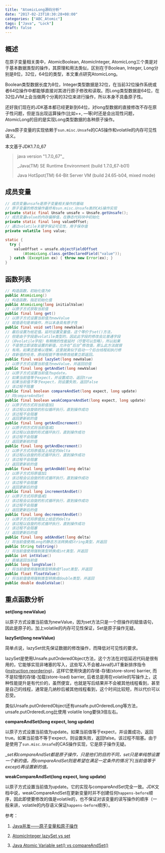 ```yaml
---
title: "AtomicLong源码分析"
date: "2017-02-23T18:30:28+08:00"
categories: ["ABC_Atomic"]
tags: ["Java", "Lock"]
draft: false
---
```


## 概述

在原子变量相关类中，AtomicBoolean, AtomicInteger, AtomicLong三个类是对于基本数据类型的操作，其原理和用法类似，区别在于Boolean, Integer, Long分别是8位，32位，64位的类型，本文重点研究AtomicLong。



Boolean类型数据长度为8位，Integer类型数据是32位，在当前32位操作系统或者64位操作中都能够直接对其进行原子修改和读取。而Long类型数据是64位，在32位JVM上会当做两个分离的32位来进行操作，所以本身不具备原子性。



还好我们现在的JDK基本都已经更新到64位，对long型数据的直接修改不存在原子性问题，但是当出现运算操作(比如++, —等)时还是会出现性问题，AtomicLong的目的是实现Long类型数据的各种原子操作。



Java原子变量的实现依赖于`sun.misc.Unsafe`的CAS操作和volatile的内存可见性语义。



本文基于JDK1.7.0_67

>java version "1.7.0_67"_
>
>_Java(TM) SE Runtime Environment (build 1.7.0_67-b01)
>
>Java HotSpot(TM) 64-Bit Server VM (build 24.65-b04, mixed mode)



## 成员变量

```java
// 成员变量unsafe是原子变量相关操作的基础
// 原子变量的修改操作最终有sun.misc.Unsafe类的CAS操作实现
private static final Unsafe unsafe = Unsafe.getUnsafe();
// 成员变量value的内存偏移值，在静态代码块中初始化
private static final long valueOffset;
// 通过volatile关键字保证可见性，用于保存值
private volatile long value;

static {
  try {
    valueOffset = unsafe.objectFieldOffset
      	(AtomicLong.class.getDeclaredField("value"));
  } catch (Exception ex) { throw new Error(ex); }
}
```



## 函数列表

```java
// 构造函数，初始化值为0
public AtomicLong()
// 构造函数，指定初始化值
public AtomicLong(long initialValue)
// 以原子方式获取当前值
public final long get()
// 以原子方式设置当前值为newValue
// 赋值语句是单操作，所以本身具有原子性
public final void set(long newValue)
// 最后设置为给定值。延时设置变量值，这个等价于set()方法，
// 但是由于字段是volatile类型的，因此此字段的修改会比普通字段
//（非volatile字段）有稍微的性能延时（尽管可以忽略），所以如果
// 不是想立即读取设置的新值，允许在“后台”修改值，那么此方法就很
// 有用。如果还是难以理解，这里就类似于启动一个后台线程如执行修
// 改新值的任务，原线程就不等待修改结果立即返回。
public final void lazySet(long newValue)
// 以原子方式设置当前值为newValue，并返回旧值
public final long getAndSet(long newValue)
// 以原子方式设置当前值为update。
// 如果当前值等于expect，并设置成功，返回true
// 如果当前值不等于expect，则设置失败，返回false
// 该过程不阻塞
public final boolean compareAndSet(long expect, long update)
// 同compareAndSet
public final boolean weakCompareAndSet(long expect, long update)
// 以原子的方式将当前值加1
// 该过程以自旋锁的形似循环执行，直到操作成功
// 该过程不会阻塞
// 返回更新前的值
public final long getAndIncrement()
// 以原子的方式将当前值减1
// 该过程以自旋的形式循环执行，直到操作成功
// 该过程不会阻塞
// 返回更新前的值
public final long getAndDecrement()
// 以原子方式将原值加上给定的delta
// 该过程以自旋的形式循环执行，直到操作成功
// 该过程不会阻塞
// 返回更新前的值
public final long getAndAdd(long delta)
// 以原子方式将原值加1
// 该过程会议自旋的形式循环执行，直到操作成功
// 该过程不会阻塞
// 返回更新后的值
public final long incrementAndGet()
// 以原子方式将原值减1
// 该过程会议自旋的形式循环执行，直到操作成功
// 该过程不会阻塞
// 返回更新后的值
public final long decrementAndGet()
// 以原子方式将原值加上给定的delta
// 该过程以自旋的形式循环执行，直到操作成功
// 该过程不会阻塞
// 返回更新后的值
public final long addAndGet(long delta)
// 将当前值使用Long的静态方法转换成String类型，并返回
public String toString()
// 将当前值使用强制类型转换成int类型，并返回
public int intValue()
// 直接返回当前值
public long longValue()
// 将当前值使用强制类型转换成float类型，并返回
public float floatValue()
// 将当前值使用强制类型转换成double类型，并返回
public double doubleValue()
```



## 重点函数分析

**set(long newValue)**

以原子方式设置当前值为newValue，因为set方法只是一个但操作的赋值语句，因此是原子的。加上volatile的内存可见性保证，Set是原子操作无疑。



**lazySet(long newValue)**

简单点说，lazySet优先保证数据的修改操作，而降低对可见性的要求。

lazySet是使用Unsafe.putOrderedObject方法，这个方法在对低延迟代码是很有用的，它能够实现非堵塞的写入，这些写入不会被Java的JIT重新排序指令([instruction reordering](http://stackoverflow.com/questions/14321212/java-instruction-reordering-cache-in-threads))，这样它使用快速的存储-存储(store-store) barrier, 而不是较慢的存储-加载(store-load) barrier, 后者总是用在volatile的写操作上，这种性能提升是有代价的，虽然便宜，也就是写后结果并不会被其他线程看到，甚至是自己的线程，通常是几纳秒后被其他线程看到，这个时间比较短，所以代价可以忍受。

类似Unsafe.putOrderedObject还有unsafe.putOrderedLong等方法，unsafe.putOrderedLong比使用 volatile long要快3倍左右。



**compareAndSet(long expect, long update)**

以原子方式设置当前值为update。如果当前值等于expect，并设置成功，返回true。如果当前值不等于expect，则设置失败，返回false。该过程不阻塞。由于是使用了`sun.misc.Unsafe`的CAS操作实现，它是原子操作无疑。

__set和compareAndSet都是原子操作，只是他们的目的不同，set只是单纯想设置一个新的值。而compareAndSet则是希望在满足一定条件的情况下(当前值等于except)再设置新的值。_



**weakCompareAndSet(long expect, long update)**

以原子方式设置当前值为update。它的实现与compareAndSet完全一致。JDK文档中说，weakCompareAndSet在更新变量时并不创建任何`happens-before`顺序，因此即使要修改的值是volatile的，也不保证对该变量的读写操作的顺序（一般来讲，volatile的内存语义保证`happens-before`顺序）。



参考：

1. [Java并发——原子变量和原子操作](http://www.cnblogs.com/timlearn/p/4127616.html)


2. [AtomicInteger lazySet vs set](https://stackoverflow.com/questions/1468007/atomicinteger-lazyset-vs-set)
3. [Java Atomic Variable set() vs compareAndSet()](https://stackoverflow.com/questions/19238594/java-atomic-variable-set-vs-compareandset)

